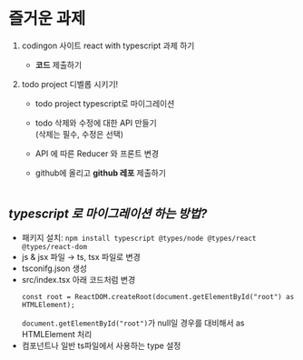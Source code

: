 # 즐거운 과제

1. codingon 사이트 react with typescript 과제 하기
   - **코드** 제출하기
2. todo project 디벨롭 시키기!

   - todo project typescript로 마이그레이션
   - todo 삭제와 수정에 대한 API 만들기
     <br />(삭제는 필수, 수정은 선택)

   - API 에 따른 Reducer 와 프론트 변경
   - github에 올리고 **github 레포** 제출하기
     <br />
     <br />

## _typescript 로 마이그레이션 하는 방법?_

- 패키지 설치: `npm install typescript @types/node @types/react @types/react-dom`
- js & jsx 파일 → ts, tsx 파일로 변경
- tsconifg.json 생성
- src/index.tsx 아래 코드처럼 변경
  ```tsx
  const root = ReactDOM.createRoot(document.getElementById("root") as HTMLElement);
  ```
  `document.getElementById("root")`가 null일 경우를 대비해서 as HTMLElement 처리
- 컴포넌트나 일반 ts파일에서 사용하는 type 설정
